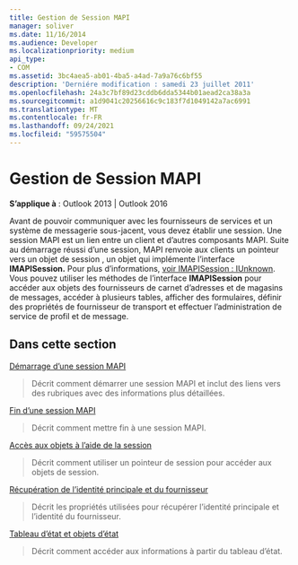 ```yaml
---
title: Gestion de Session MAPI
manager: soliver
ms.date: 11/16/2014
ms.audience: Developer
ms.localizationpriority: medium
api_type:
- COM
ms.assetid: 3bc4aea5-ab01-4ba5-a4ad-7a9a76c6bf55
description: 'Derniére modification : samedi 23 juillet 2011'
ms.openlocfilehash: 24a3c7bf89d23cddb6dda5344b01aead2ca38a3a
ms.sourcegitcommit: a1d9041c20256616c9c183f7d1049142a7ac6991
ms.translationtype: MT
ms.contentlocale: fr-FR
ms.lasthandoff: 09/24/2021
ms.locfileid: "59575504"
---
```

# <a name="mapi-session-handling"></a>Gestion de Session MAPI

  
  
**S’applique à** : Outlook 2013 | Outlook 2016 
  
Avant de pouvoir communiquer avec les fournisseurs de services et un système de messagerie sous-jacent, vous devez établir une session. Une session MAPI est un lien entre un client et d’autres composants MAPI. Suite au démarrage réussi d’une session, MAPI renvoie aux clients un pointeur vers un objet de session , un objet qui implémente l’interface **IMAPISession.** Pour plus d’informations, [voir IMAPISession : IUnknown](imapisessioniunknown.md). Vous pouvez utiliser les méthodes de l’interface **IMAPISession** pour accéder aux objets des fournisseurs de carnet d’adresses et de magasins de messages, accéder à plusieurs tables, afficher des formulaires, définir des propriétés de fournisseur de transport et effectuer l’administration de service de profil et de message. 
  
## <a name="in-this-section"></a>Dans cette section

[Démarrage d’une session MAPI](starting-a-mapi-session.md)
  
> Décrit comment démarrer une session MAPI et inclut des liens vers des rubriques avec des informations plus détaillées.
    
[Fin d’une session MAPI](ending-a-mapi-session.md)
  
> Décrit comment mettre fin à une session MAPI.
    
[Accès aux objets à l’aide de la session](accessing-objects-by-using-the-session.md)
  
> Décrit comment utiliser un pointeur de session pour accéder aux objets de session.
    
[Récupération de l’identité principale et du fournisseur](retrieving-primary-and-provider-identity.md)
  
> Décrit les propriétés utilisées pour récupérer l’identité principale et l’identité du fournisseur.
    
[Tableau d’état et objets d’état](status-table-and-status-objects.md)
  
> Décrit comment accéder aux informations à partir du tableau d’état.
    

